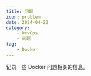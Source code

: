 ```yaml
---
title: 问题
icon: problem
date: 2024-04-22
category: 
    - DevOps
    - 问题
tag:
    - Docker
---
```


记录一些 Docker 问题相关的信息。

<!-- more -->

<AutoCatalog />
